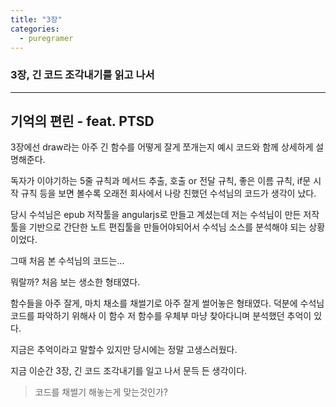 ```yaml
---
title: "3장"
categories:
  - puregramer
---
```


### 3장, 긴 코드 조각내기를 읽고 나서
---
## 기억의 편린 - feat. PTSD
3장에선 draw라는 아주 긴 함수를 어떻게 잘게 쪼개는지 예시 코드와 함께 상세하게 설명해준다.

독자가 이야기하는 5줄 규칙과 메서드 추출, 호출 or 전달 규칙, 좋은 이름 규칙, if문 시작 규칙 등을
보면 볼수록 오래전 회사에서 나랑 친했던 수석님의 코드가 생각이 났다.

당시 수석님은 epub 저작툴을 angularjs로 만들고 계셨는데 
저는 수석님이 만든 저작툴을 기반으로 간단한 노트 편집툴을 만들어야되어서 수석님 소스를 분석해야 되는 상황이었다.

그때 처음 본 수석님의 코드는...

뭐랄까? 처음 보는 생소한 형태였다.

함수들을 아주 잘게, 마치 채소를 채썰기로 아주 잘게 썰어놓은 형태였다.
덕분에 수석님 코드를 파악하기 위해사 이 함수 저 함수를 우체부 마냥 찾아다니며 분석했던 추억이 있다.

지금은 추억이라고 말할수 있지만 당시에는 정말 고생스러웠다.

지금 이순간 3장, 긴 코드 조각내기를 일고 나서 문득 든 생각이다.

> 코드를 채썰기 해놓는게 맞는것인가?

